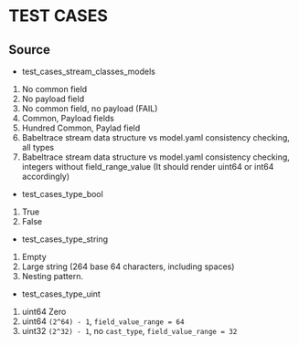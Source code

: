 # TEST CASES

## Source 

* test_cases_stream_classes_models
1. No common field
2. No payload field
3. No common field, no payload (FAIL)
4. Common, Payload fields
5. Hundred Common, Paylad field
6. Babeltrace stream data structure vs model.yaml consistency checking, all types
7. Babeltrace stream data structure vs model.yaml  consistency checking, integers without field_range_value (It should render uint64 or int64 accordingly)

* test_cases_type_bool
1. True
2. False

* test_cases_type_string

1. Empty
2. Large string (264 base 64 characters, including spaces)
3. Nesting pattern.

* test_cases_type_uint

1. uint64 Zero
2. uint64 `(2^64) - 1`, `field_value_range = 64`
3. uint32 `(2^32) - 1`, no `cast_type`, `field_value_range = 32`
